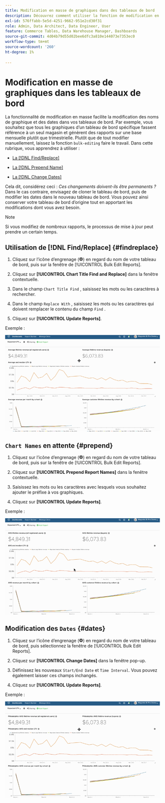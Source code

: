 ```yaml
---
title: Modification en masse de graphiques dans des tableaux de bord
description: Découvrez comment utiliser la fonction de modification en masse dans  [!DNL Commerce Intelligence].
exl-id: 576ffabb-5e5d-4251-9662-951e2cd30f31
role: Admin, Data Architect, Data Engineer, User
feature: Commerce Tables, Data Warehouse Manager, Dashboards
source-git-commit: 4d04b79d55d02bee6dfc3a810e144073e7353ec0
workflow-type: tm+mt
source-wordcount: '260'
ht-degree: 1%

---
```


# Modification en masse de graphiques dans les tableaux de bord

La fonctionnalité de modification en masse facilite la modification des noms de graphique et des dates dans vos tableaux de bord. Par exemple, vous souhaitez que tous les graphiques d’un tableau de bord spécifique fassent référence à un seul magasin et génèrent des rapports sur une base mensuelle plutôt que trimestrielle. Plutôt que de tout modifier manuellement, laissez la fonction `bulk-editing` faire le travail. Dans cette rubrique, vous apprendrez à utiliser :

* [La  [!DNL Find/Replace] ](#findreplace)

* [La  [!DNL Prepend Name] ](#prepend)

* [La  [!DNL Change Dates] ](#dates)

Cela dit, considérez ceci : *Ces changements doivent-ils être permanents ?* Dans le cas contraire, envisagez de cloner le tableau de bord, puis de modifier les dates dans le nouveau tableau de bord. Vous pouvez ainsi conserver votre tableau de bord d’origine tout en apportant les modifications dont vous avez besoin.

>[!NOTE]
>
>Si vous modifiez de nombreux rapports, le processus de mise à jour peut prendre un certain temps.

## Utilisation de [!DNL Find/Replace] {#findreplace}

1. Cliquez sur l’icône d’engrenage (![icône d’engrenage](../../assets/gear-icon.png)) en regard du nom de votre tableau de bord, puis sur la fenêtre de [!UICONTROL Bulk Edit Reports].

1. Cliquez sur **[!UICONTROL Chart Title Find and Replace]** dans la fenêtre contextuelle.

1. Dans le champ `Chart Title Find` , saisissez les mots ou les caractères à rechercher.

1. Dans le champ `Replace With` , saisissez les mots ou les caractères qui doivent remplacer le contenu du champ `Find` .

1. Cliquez sur **[!UICONTROL Update Reports]**.

Exemple :

![modification en bloc](../../assets/bulk_edit.gif)

## `Chart Names` en attente {#prepend}

1. Cliquez sur l’icône d’engrenage (![icône d’engrenage](../../assets/gear-icon.png)) en regard du nom de votre tableau de bord, puis sur la fenêtre de [!UICONTROL Bulk Edit Reports].

1. Cliquez sur **[!UICONTROL Prepend Report Names]** dans la fenêtre contextuelle.

1. Saisissez les mots ou les caractères avec lesquels vous souhaitez ajouter le préfixe à vos graphiques.

1. Cliquez sur **[!UICONTROL Update Reports]**.

Exemple :

![ajouter](../../assets/prepend.gif)

## Modification des `Dates` {#dates}

1. Cliquez sur l’icône d’engrenage (![icône d’engrenage](../../assets/gear-icon.png)) en regard du nom de votre tableau de bord, puis sélectionnez la fenêtre de [!UICONTROL Bulk Edit Reports].

1. Cliquez sur **[!UICONTROL Change Dates]** dans la fenêtre pop-up.

1. Définissez les nouveaux `Start/End Date` et `Time Interval`. Vous pouvez également laisser ces champs inchangés.

1. Cliquez sur **[!UICONTROL Update Reports]**.

Exemple :

![modification des dates](../../assets/dates.gif)
